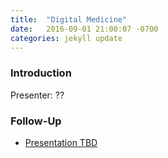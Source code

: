 ```yaml
---
title:  "Digital Medicine"
date:   2016-09-01 21:00:07 -0700
categories: jekyll update
---
```


### Introduction

Presenter: ??

### Follow-Up

* [Presentation TBD](/assets/present/tbd.pdf) 
